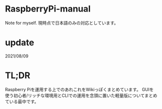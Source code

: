 # RaspberryPi-manual
Note for myself.
現時点で日本語のみの対応としています。

# update 
2021/08/09


# TL;DR
Raspberry Piを運用する上でのあれこれをWikiっぽくまとめています。
GUIを使う初心者/リッチな環境用とCLIでの運用を念頭に置いた軽量版についてまとめている最中です。
